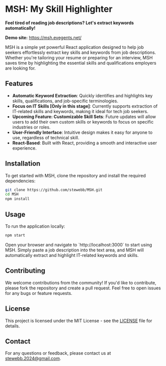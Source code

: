 
# MSH: My Skill Highlighter  
**Feel tired of reading job descriptions? Let's extract keywords automatically!**

**Demo site:** https://msh.evegents.net/

MSH is a simple yet powerful React application designed to help job seekers effortlessly extract key skills and keywords from job descriptions. Whether you're tailoring your resume or preparing for an interview, MSH saves time by highlighting the essential skills and qualifications employers are looking for.

## Features
- **Automatic Keyword Extraction**: Quickly identifies and highlights key skills, qualifications, and job-specific terminologies.
- **Focus on IT Skills [Only in this stage]**: Currently supports extraction of IT-related skills and keywords, making it ideal for tech job seekers.
- **Upcoming Feature: Customizable Skill Sets**: Future updates will allow users to add their own custom skills or keywords to focus on specific industries or roles.
- **User-Friendly Interface**: Intuitive design makes it easy for anyone to use, regardless of technical skill.
- **React-Based**: Built with React, providing a smooth and interactive user experience.

## Installation
To get started with MSH, clone the repository and install the required dependencies:

```bash
git clone https://github.com/stewebb/MSH.git
cd MSH
npm install
```

## Usage
To run the application locally:

```bash
npm start
```

Open your browser and navigate to \`http://localhost:3000\` to start using MSH. Simply paste a job description into the text area, and MSH will automatically extract and highlight IT-related keywords and skills.

## Contributing
We welcome contributions from the community! If you'd like to contribute, please fork the repository and create a pull request. Feel free to open issues for any bugs or feature requests.

## License
This project is licensed under the MIT License - see the [LICENSE](LICENSE) file for details.

## Contact
For any questions or feedback, please contact us at stewebb.2024@gmail.com.
